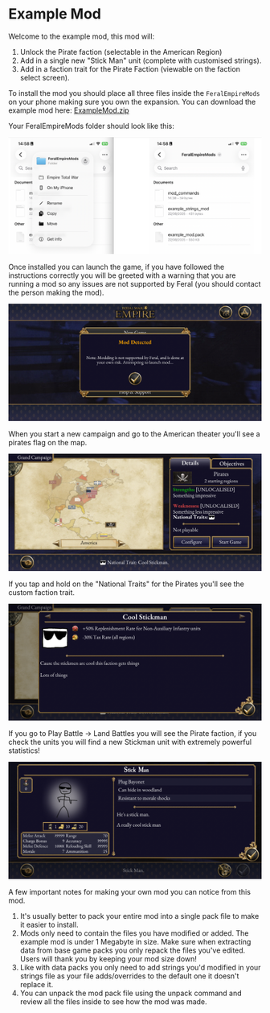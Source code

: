 # Example Mod

Welcome to the example mod, this mod will:

1. Unlock the Pirate faction (selectable in the American Region)
2. Add in a single new "Stick Man" unit (complete with customised strings).
3. Add in a faction trait for the Pirate Faction (viewable on the faction select screen).

To install the mod you should place all three files inside the `FeralEmpireMods` on your phone making sure you own the expansion. You can download the example mod here: [ExampleMod.zip](ExampleMod.zip)

Your FeralEmpireMods folder should look like this:

![modfolder](/modfolder.png)

Once installed you can launch the game, if you have followed the instructions correctly you will be greeted with a warning that you are running a mod so any issues are not supported by Feral (you should contact the person making the mod).

![warning](/warning.png)

When you start a new campaign and go to the American theater you'll see a pirates flag on the map.

![pirates](/pirates.png)

If you tap and hold on the "National Traits" for the Pirates you'll see the custom faction trait.

![sticktraits](/sticktraits.png)

If you go to Play Battle -> Land Battles you will see the Pirate faction, if you check the units you will find a new Stickman unit with extremely powerful statistics!

![stickman](/stickman.png)

A few important notes for making your own mod you can notice from this mod.

1. It's usually better to pack your entire mod into a single pack file to make it easier to install.
2. Mods only need to contain the files you have modified or added. The example mod is under 1 Megabyte in size. Make sure when extracting data from base game packs you only repack the files you've edited. Users will thank you by keeping your mod size down!
3. Like with data packs you only need to add strings you'd modified in your strings file as your file adds/overrides to the default one it doesn't replace it.
4. You can unpack the mod pack file using the unpack command and review all the files inside to see how the mod was made.
